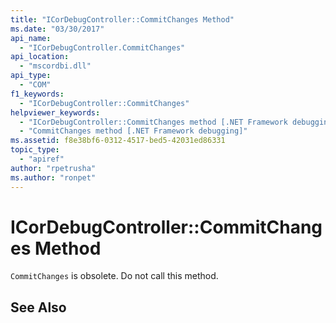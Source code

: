 ```yaml
---
title: "ICorDebugController::CommitChanges Method"
ms.date: "03/30/2017"
api_name: 
  - "ICorDebugController.CommitChanges"
api_location: 
  - "mscordbi.dll"
api_type: 
  - "COM"
f1_keywords: 
  - "ICorDebugController::CommitChanges"
helpviewer_keywords: 
  - "ICorDebugController::CommitChanges method [.NET Framework debugging]"
  - "CommitChanges method [.NET Framework debugging]"
ms.assetid: f8e38bf6-0312-4517-bed5-42031ed86331
topic_type: 
  - "apiref"
author: "rpetrusha"
ms.author: "ronpet"
---
```

# ICorDebugController::CommitChanges Method
`CommitChanges` is obsolete. Do not call this method.  
  
## See Also  
 
